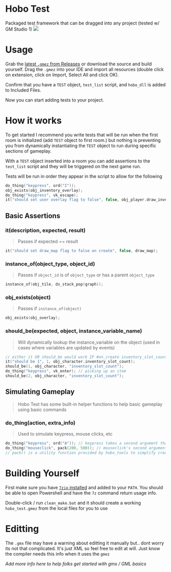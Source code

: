 # Hobo Test
Packaged test framework that can be dragged into any project (tested w/ GM Studio 1)
![](https://i.imgur.com/OnZhbzU.gif)

# Usage
Grab the [latest `.gmez` from Releases](https://github.com/DanBradbury/hobo_test/releases) or download the source and build yourself. Drag the `.gmez` into your IDE and import all resources (double click on extension, click on Import, Select All and click OK).

Confirm that you have a `TEST` object, `test_list` script, and `hobo_dll` is added to Included Files.

Now you can start adding tests to your project.

# How it works
To get started I recommend you write tests that will be run when the first room is initialized (add `TEST` object to first room.) but nothing is preventing you from dynamically instantiating the `TEST` object to run during specific sections of gameplay.

With a `TEST` object inserted into a room you can add assertions to the `test_list` script and they will be triggered on the next game run.

Tests will be run in order they appear in the script to allow for the following
```c
do_thing("keypress", ord("I"));
obj_exists(obj_inventory_overlay);
do_thing("keypress", vk_escape);
it("should set user overlay flag to false", false, obj_player.draw_inventory_overlay);
```

## Basic Assertions
### it(description, expected, result)
> Passes if expected == result
```c
it("should set draw_map flag to false on create", false, draw_map);
```
### instance_of(object_type, object_id)
> Passes if `object_id` is of `object_type` or has a parent `object_type`
```c
instance_of(obj_tile, ds_stack_pop(graph));
```
### obj_exists(object)
> Passes if `instance_of(object)`
```c
obj_exists(obj_overlay);
```
### should_be(expected, object, instance_variable_name)
> Will dynamically lookup the instance_variable on the object (used in cases where variables are updated by events)
```c
// either it OR should_be would work IF #on_create inventory_slot_count=1
it("should be 1", 1, obj_character.inventory_slot_count);
should_be(1, obj_character, "inventory_slot_count");
do_thing("keypress", vk_enter); // picking up an item
should_be(2, obj_character, "inventory_slot_count");
``` 

## Simulating Gameplay
> Hobo Test has some built-in helper functions to help basic gameplay using basic commands
### do_thing(action, extra_info)
> Used to simulate keypress, mouse clicks, etc
```c
do_thing("keypress", ord("A")); // keypress takes a second argument that is the keycode
do_thing("mouseclick", pack(200, 500)); // mouseclick's second argument is an array with x,y coords
// pack() is a utility function provided by hobo_tools to simplify creating arrays
```

# Building Yourself
First make sure you have [`7zip` installed](https://www.7-zip.org/) and added to your `PATH`. You should be able to open Powershell and have the `7z` command return usage info.

Double-click / run `clean_make.bat` and it should create a working `hobo_test.gmez` from the local files for you to use

# Editting
The `.gmx` file may have a warning about editting it manually but.. dont worry its not that complicated. It's just XML so feel free to edit at will. Just know the compiler needs this info when it uses the `gmez`

*Add more info here to help folks get started with gmx / GML basics*
